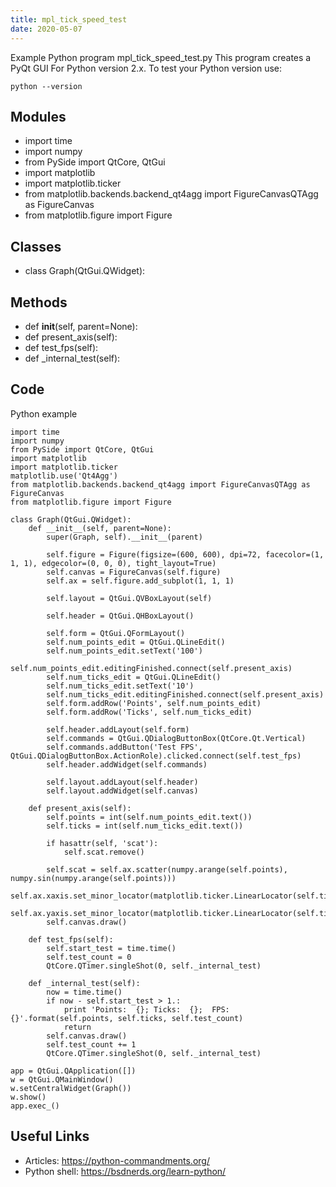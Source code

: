```yaml
---
title: mpl_tick_speed_test
date: 2020-05-07
---
```

Example Python program mpl_tick_speed_test.py
This program creates a PyQt GUI
For Python version 2.x.
To test your Python version use:

    python --version

## Modules

* import time
* import numpy
* from PySide import QtCore, QtGui
* import matplotlib
* import matplotlib.ticker
* from matplotlib.backends.backend_qt4agg import FigureCanvasQTAgg as FigureCanvas
* from matplotlib.figure import Figure

## Classes

* class Graph(QtGui.QWidget):

## Methods

* def __init__(self, parent=None):
* def present_axis(self):
* def test_fps(self):
* def _internal_test(self):

## Code

Python example

    import time
    import numpy
    from PySide import QtCore, QtGui
    import matplotlib
    import matplotlib.ticker
    matplotlib.use('Qt4Agg')
    from matplotlib.backends.backend_qt4agg import FigureCanvasQTAgg as FigureCanvas
    from matplotlib.figure import Figure
    
    class Graph(QtGui.QWidget):
        def __init__(self, parent=None):
            super(Graph, self).__init__(parent)
    
            self.figure = Figure(figsize=(600, 600), dpi=72, facecolor=(1, 1, 1), edgecolor=(0, 0, 0), tight_layout=True)
            self.canvas = FigureCanvas(self.figure)
            self.ax = self.figure.add_subplot(1, 1, 1)
    
            self.layout = QtGui.QVBoxLayout(self)
    
            self.header = QtGui.QHBoxLayout()
    
            self.form = QtGui.QFormLayout()
            self.num_points_edit = QtGui.QLineEdit()
            self.num_points_edit.setText('100')
            self.num_points_edit.editingFinished.connect(self.present_axis)
            self.num_ticks_edit = QtGui.QLineEdit()
            self.num_ticks_edit.setText('10')
            self.num_ticks_edit.editingFinished.connect(self.present_axis)
            self.form.addRow('Points', self.num_points_edit)
            self.form.addRow('Ticks', self.num_ticks_edit)
    
            self.header.addLayout(self.form)
            self.commands = QtGui.QDialogButtonBox(QtCore.Qt.Vertical)
            self.commands.addButton('Test FPS', QtGui.QDialogButtonBox.ActionRole).clicked.connect(self.test_fps)
            self.header.addWidget(self.commands)
    
            self.layout.addLayout(self.header)
            self.layout.addWidget(self.canvas)
    
        def present_axis(self):
            self.points = int(self.num_points_edit.text())
            self.ticks = int(self.num_ticks_edit.text())
    
            if hasattr(self, 'scat'):
                self.scat.remove()
    
            self.scat = self.ax.scatter(numpy.arange(self.points), numpy.sin(numpy.arange(self.points)))
            self.ax.xaxis.set_minor_locator(matplotlib.ticker.LinearLocator(self.ticks))
            self.ax.yaxis.set_minor_locator(matplotlib.ticker.LinearLocator(self.ticks))
            self.canvas.draw()
    
        def test_fps(self):
            self.start_test = time.time()
            self.test_count = 0
            QtCore.QTimer.singleShot(0, self._internal_test)
    
        def _internal_test(self):
            now = time.time()
            if now - self.start_test > 1.:
                print 'Points:  {}; Ticks:  {};  FPS:  {}'.format(self.points, self.ticks, self.test_count)
                return
            self.canvas.draw()
            self.test_count += 1
            QtCore.QTimer.singleShot(0, self._internal_test)
    
    app = QtGui.QApplication([])
    w = QtGui.QMainWindow()
    w.setCentralWidget(Graph())
    w.show()
    app.exec_()

## Useful Links

- Articles: https://python-commandments.org/
- Python shell: https://bsdnerds.org/learn-python/
